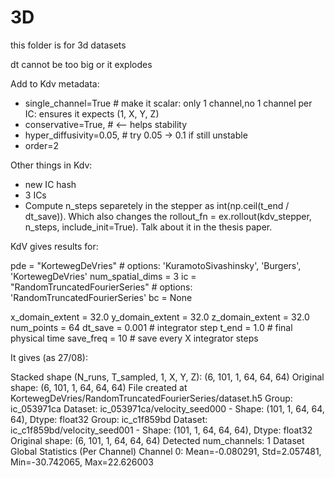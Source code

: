 # 3D
this folder is for 3d datasets

dt cannot be too big or it explodes

Add to Kdv metadata: 
- single_channel=True  # make it scalar: only 1 channel,no 1 channel per IC: ensures it expects (1, X, Y, Z)
- conservative=True,          # <— helps stability
- hyper_diffusivity=0.05,     # try 0.05 → 0.1 if still unstable
- order=2

Other things in Kdv:
- new IC hash
- 3 ICs
-  Compute n_steps separetely in the stepper as int(np.ceil(t_end / dt_save)). Which also changes the       rollout_fn = ex.rollout(kdv_stepper, n_steps, include_init=True). Talk about it in the thesis paper.

KdV gives results for: 

pde = "KortewegDeVries" # options: 'KuramotoSivashinsky', 'Burgers', 'KortewegDeVries'
num_spatial_dims = 3
ic = "RandomTruncatedFourierSeries" # options: 'RandomTruncatedFourierSeries'
bc = None

x_domain_extent = 32.0
y_domain_extent = 32.0 
z_domain_extent = 32.0 
num_points = 64
dt_save = 0.001 # integrator step
t_end = 1.0 # final physical time
save_freq = 10  # save every X integrator steps

It gives (as 27/08):

Stacked shape (N_runs, T_sampled, 1, X, Y, Z): (6, 101, 1, 64, 64, 64)
Original shape: (6, 101, 1, 64, 64, 64)
File created at KortewegDeVries/RandomTruncatedFourierSeries/dataset.h5
Group: ic_053971ca
  Dataset: ic_053971ca/velocity_seed000 - Shape: (101, 1, 64, 64, 64), Dtype: float32
Group: ic_c1f859bd
  Dataset: ic_c1f859bd/velocity_seed001 - Shape: (101, 1, 64, 64, 64), Dtype: float32
Original shape: (6, 101, 1, 64, 64, 64)
Detected num_channels: 1
Dataset Global Statistics (Per Channel)
Channel 0: Mean=-0.080291, Std=2.057481, Min=-30.742065, Max=22.626003
            